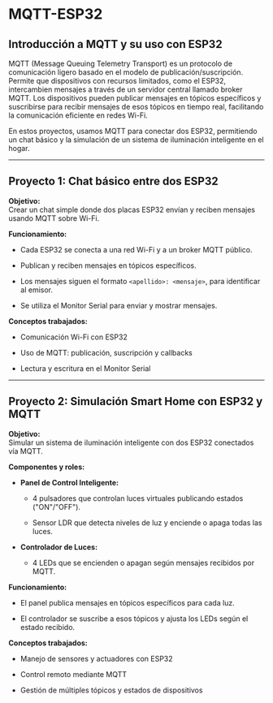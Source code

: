 # MQTT-ESP32
## Introducción a MQTT y su uso con ESP32

MQTT (Message Queuing Telemetry Transport) es un protocolo de comunicación ligero basado en el modelo de publicación/suscripción. Permite que dispositivos con recursos limitados, como el ESP32, intercambien mensajes a través de un servidor central llamado broker MQTT. Los dispositivos pueden publicar mensajes en tópicos específicos y suscribirse para recibir mensajes de esos tópicos en tiempo real, facilitando la comunicación eficiente en redes Wi-Fi.

En estos proyectos, usamos MQTT para conectar dos ESP32, permitiendo un chat básico y la simulación de un sistema de iluminación inteligente en el hogar.

----------

## Proyecto 1: Chat básico entre dos ESP32

**Objetivo:**  
Crear un chat simple donde dos placas ESP32 envían y reciben mensajes usando MQTT sobre Wi-Fi.

**Funcionamiento:**

-   Cada ESP32 se conecta a una red Wi-Fi y a un broker MQTT público.
    
-   Publican y reciben mensajes en tópicos específicos.
    
-   Los mensajes siguen el formato `<apellido>: <mensaje>`, para identificar al emisor.
    
-   Se utiliza el Monitor Serial para enviar y mostrar mensajes.
    

**Conceptos trabajados:**

-   Comunicación Wi-Fi con ESP32
    
-   Uso de MQTT: publicación, suscripción y callbacks
    
-   Lectura y escritura en el Monitor Serial
    

----------

## Proyecto 2: Simulación Smart Home con ESP32 y MQTT

**Objetivo:**  
Simular un sistema de iluminación inteligente con dos ESP32 conectados vía MQTT.

**Componentes y roles:**

-   **Panel de Control Inteligente:**
    
    -   4 pulsadores que controlan luces virtuales publicando estados ("ON"/"OFF").
        
    -   Sensor LDR que detecta niveles de luz y enciende o apaga todas las luces.
        
-   **Controlador de Luces:**
    
    -   4 LEDs que se encienden o apagan según mensajes recibidos por MQTT.
        

**Funcionamiento:**

-   El panel publica mensajes en tópicos específicos para cada luz.
    
-   El controlador se suscribe a esos tópicos y ajusta los LEDs según el estado recibido.
    

**Conceptos trabajados:**

-   Manejo de sensores y actuadores con ESP32
    
-   Control remoto mediante MQTT
    
-   Gestión de múltiples tópicos y estados de dispositivos
